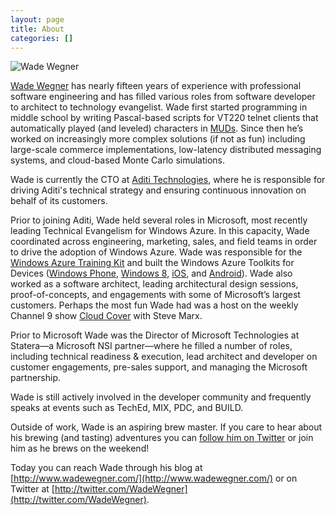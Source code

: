 ```yaml
--- 
layout: page
title: About
categories: []
---
```

![Wade Wegner](http://images.wadewegner.com/wordpress/2011/12/CloudCoverLive.png "Wade Wegner")

[Wade Wegner](http://www.wadewegner.com/) has nearly fifteen years of experience with professional software engineering and has filled various roles from software developer to architect to technology evangelist. Wade first started programming in middle school by writing Pascal-based scripts for VT220 telnet clients that automatically played (and leveled) characters in [MUDs](http://en.wikipedia.org/wiki/MUD). Since then he’s worked on increasingly more complex solutions (if not as fun) including large-scale commerce implementations, low-latency distributed messaging systems, and cloud-based Monte Carlo simulations.

Wade is currently the CTO at [Aditi Technologies](http://www.aditi.com/), where he is responsible for driving Aditi's technical strategy and ensuring continuous innovation on behalf of its customers.

Prior to joining Aditi, Wade held several roles in Microsoft, most recently leading Technical Evangelism for Windows Azure. In this capacity, Wade coordinated across engineering, marketing, sales, and field teams in order to drive the adoption of Windows Azure. Wade was responsible for the [Windows Azure Training Kit](http://www.microsoft.com/download/en/details.aspx?id=8396) and built the Windows Azure Toolkits for Devices ([Windows Phone](http://watwp.codeplex.com/), [Windows 8](http://watwindows8.codeplex.com/), [iOS](https://github.com/WindowsAzure-Toolkits/wa-toolkit-ios), and [Android](https://github.com/WindowsAzure-Toolkits/wa-toolkit-android)). Wade also worked as a software architect, leading architectural design sessions, proof-of-concepts, and engagements with some of Microsoft’s largest customers. Perhaps the most fun Wade had was a host on the weekly Channel 9 show [Cloud Cover](http://channel9.msdn.com/shows/cloud+cover) with Steve Marx.

Prior to Microsoft Wade was the Director of Microsoft Technologies at Statera—a Microsoft NSI partner—where he filled a number of roles, including technical readiness &amp; execution, lead architect and developer on customer engagements, pre-sales support, and managing the Microsoft partnership.

Wade is still actively involved in the developer community and frequently speaks at events such as TechEd, MIX, PDC, and BUILD.

Outside of work, Wade is an aspiring brew master. If you care to hear about his brewing (and tasting) adventures you can [follow him on Twitter](http://twitter.com/wadewegner) or join him as he brews on the weekend!

Today you can reach Wade through his blog at [http://www.wadewegner.com/](http://www.wadewegner.com/) or on Twitter at [http://twitter.com/WadeWegner](http://twitter.com/WadeWegner).
